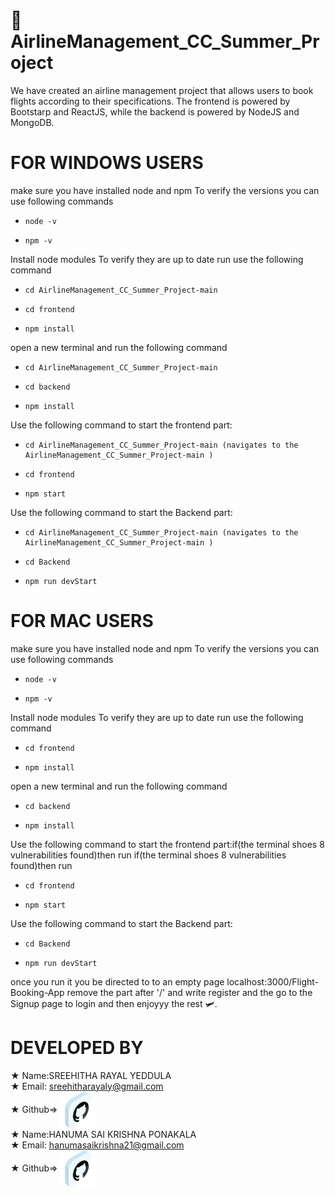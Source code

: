 # 🛫AirlineManagement_CC_Summer_Project
We have created an airline management project that allows users to book flights according to their specifications. The frontend is powered by Bootstarp and ReactJS, while the backend is powered by NodeJS and MongoDB.
# FOR WINDOWS USERS
make sure you have installed node and npm
To verify the versions you can use following commands
*     node -v
*     npm -v

Install node modules
To verify they are up to date run use the following command
*     cd AirlineManagement_CC_Summer_Project-main
*     cd frontend
*     npm install
open a new terminal and run the following command
*     cd AirlineManagement_CC_Summer_Project-main
*     cd backend
*     npm install

Use the following command to start the frontend part:
*     cd AirlineManagement_CC_Summer_Project-main (navigates to the AirlineManagement_CC_Summer_Project-main )
*     cd frontend
*     npm start 

Use the following command to start the Backend part:
*     cd AirlineManagement_CC_Summer_Project-main (navigates to the AirlineManagement_CC_Summer_Project-main )
*     cd Backend
*     npm run devStart

# FOR MAC USERS
make sure you have installed node and npm
To verify the versions you can use following commands
*     node -v
*     npm -v

Install node modules
To verify they are up to date run use the following command
*     cd frontend
*     npm install
open a new terminal and run the following command
*     cd backend
*     npm install

Use the following command to start the frontend part:if(the terminal shoes 8 vulnerabilities found)then run
if(the terminal shoes 8 vulnerabilities found)then run
*     cd frontend
*     npm start 

Use the following command to start the Backend part:
*     cd Backend
*     npm run devStart

once you run it you be directed to to an empty page 
localhost:3000/Flight-Booking-App
remove the part after '/' and write register
and the go to the Signup page to login and then enjoyyy the rest 🛩️.

# DEVELOPED BY
<span>★ Name:SREEHITHA RAYAL YEDDULA </span>
<br>
<span>★ Email: sreehitharayaly@gmail.com</span>
<br>
<span>★ Github=></span> <a href="https://github.com/sree212212" target="blank"><img align="center" src="https://github.com/hanumasaikrish21/AirlineManagement_CC_Summer_Project/blob/main/github.svg" alt="Sreehitha Rayal" height="60" width="60" /></a>
 <br>
<span>★ Name:HANUMA SAI KRISHNA PONAKALA </span>
<br>
<span>★ Email: hanumasaikrishna21@gmail.com</span>
<br>
<span>★ Github=></span> <a href="https://github.com/hanumasaikrish21" target="blank"><img align="center" src="https://github.com/hanumasaikrish21/AirlineManagement_CC_Summer_Project/blob/main/github.svg" alt="hanuma sai krishna" height="60" width="60" /></a>

